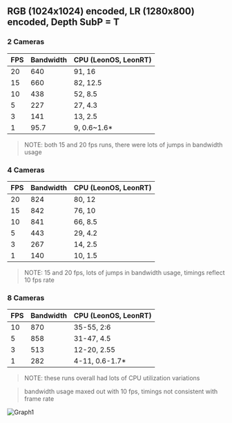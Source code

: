 
## RGB (1024x1024) encoded, LR (1280x800) encoded, Depth SubP = T

### 2 Cameras
| FPS  | Bandwidth | CPU (LeonOS, LeonRT) |
| ------------- | ------------- | ------------- |
| 20 | 640  | 91, 16 |
| 15  | 660  | 82, 12.5 |
| 10  | 438  | 52, 8.5 |
| 5  | 227  | 27, 4.3 |
| 3  | 141  | 13, 2.5 |
| 1  | 95.7  | 9, 0.6~1.6* |

> NOTE: both 15 and 20 fps runs, there were lots of jumps in bandwidth usage

### 4 Cameras
| FPS  | Bandwidth | CPU (LeonOS, LeonRT) |
| ------------- | ------------- | ------------- |
| 20 | 824  | 80, 12 |
| 15  | 842  | 76, 10 |
| 10  | 841  | 66, 8.5 |
| 5  | 443  | 29, 4.2 |
| 3  | 267  | 14, 2.5 |
| 1  | 140  | 10, 1.5 |	

> NOTE: 15 and 20 fps, lots of jumps in bandwidth usage, timings reflect 10 fps rate


### 8 Cameras
| FPS  | Bandwidth | CPU (LeonOS, LeonRT) |
| ------------- | ------------- | ------------- |
| 10  | 870  | 35-55, 2:6 |
| 5  | 858  | 31-47, 4.5 |
| 3  | 513  | 12-20, 2.55 |
| 1  | 282  | 4-11, 0.6-1.7* |

> NOTE: these runs overall had lots of CPU utilization variations

> bandwidth usage maxed out with 10 fps, timings not consistent with frame rate

![Graph1](multi-fullpipeline.png)